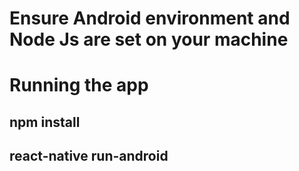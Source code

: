 <!-- BEFORE INSTALATION -->

# Ensure Android environment and Node Js are set on your machine

# Running the app

<!-- INSTALL NODEMODULES COMMAND-->

## npm install

 <!--RUN APPLICATIION COMMAND  -->

## react-native run-android
